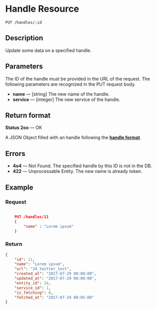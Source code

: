 # Handle Resource

    PUT /handles/:id

## Description

Update some data on a specified handle.

## Parameters

The ID of the handle must be provided in the URL of the request.
The following parameters are recognized in the PUT request body.

- **name** — [string] The new name of the handle.
- **service** — [integer] The new service of the handle.

## Return format

**Status 2oo** — OK

A JSON Object filled with an handle following the **[handle format][]**.

## Errors

- **4o4** — Not Found. The specified handle by this ID is not in the DB.
- **422** — Unprocessable Entity. The new name is already token.

## Example

### **Request**

``` json

    PUT /handles/11
    {
        "name" : "Lorem ipsum"
    }

```

### **Return**

``` json
{
    "id": 11,
    "name": "Lorem ipsum",
    "url": "24_twitter_test",
    "created_at": "2017-07-29 00:00:00",
    "updated_at": "2017-07-29 00:00:00",
    "entity_id": 24,
    "service_id": 1,
    "is_fetching": 0,
    "fetched_at": "2017-07-29 00:05:00"
}
```

[handle format]: ../../formats.md#handle-format
